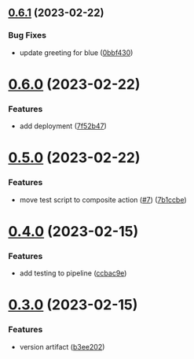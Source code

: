 ## [0.6.1](https://github.com/Foggy-J/greetings-ci/compare/v0.6.0...v0.6.1) (2023-02-22)


### Bug Fixes

* update greeting for blue ([0bbf430](https://github.com/Foggy-J/greetings-ci/commit/0bbf430cf2fdff56cd8a51c85602267750dcd6b8))



# [0.6.0](https://github.com/Foggy-J/greetings-ci/compare/v0.5.0...v0.6.0) (2023-02-22)


### Features

* add deployment ([7f52b47](https://github.com/Foggy-J/greetings-ci/commit/7f52b47bb2dae10b088dd458877956dbe676f030))



# [0.5.0](https://github.com/Foggy-J/greetings-ci/compare/v0.4.0...v0.5.0) (2023-02-22)


### Features

* move test script to composite action ([#7](https://github.com/Foggy-J/greetings-ci/issues/7)) ([7b1ccbe](https://github.com/Foggy-J/greetings-ci/commit/7b1ccbe4ba4236d034b52d51a0f6e402626e4d1d))



# [0.4.0](https://github.com/Foggy-J/greetings-ci/compare/v0.3.0...v0.4.0) (2023-02-15)


### Features

* add testing to pipeline ([ccbac9e](https://github.com/Foggy-J/greetings-ci/commit/ccbac9e0a55b3152ca0a0859280cc0be89943cd2))



# [0.3.0](https://github.com/Foggy-J/greetings-ci/compare/v0.2.0...v0.3.0) (2023-02-15)


### Features

* version artifact ([b3ee202](https://github.com/Foggy-J/greetings-ci/commit/b3ee2023f6a509c86330ffbd5c0953ebed528180))




